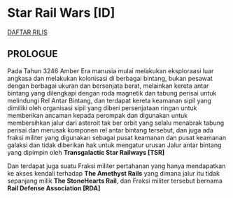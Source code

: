 # Star Rail Wars [ID]
[DAFTAR RILIS]()

## PROLOGUE

Pada Tahun 3246 Amber Era manusia mulai melakukan eksploraasi luar angkasa dan melakukan kolonisasi di berbagai bintang, bukan pesawat dengan berbagai ukuran dan bersenjata berat, melainkan kereta antar bintang yang dilengkapi dengan roda magnetik dan tabung perisai untuk melindungi Rel Antar Bintang, dan terdapat kereta keamanan sipil yang dimiliki oleh organisasi sipil yang diberi persenjataan ringan untuk memberikan ancaman kepada perompak dan digunakan untuk membersihkan jalur dari asteroit tak ber orbit yang selalu menabrak tabung perisai dan merusak komponen rel antar bintang tersebut, dan juga ada fraksi militer yang digunakan sebagai pusat keamanan dan pusat keamanan galaksi dan tidak diberikan hak untuk mengatur urusan Jalur antar bintang yang dipimpin oleh **Transgalactic Star Railways [TSR]**

Dan terdapat juga suatu Fraksi militer pertahanan yang hanya mendapatkan ke akses kendali terhadap **The Amethyst Rails** yang dimana jalur itu tidak sepanjang milik **The StoneHearts Rail**, dan Fraksi militer tersebut bernama **Rail Defense Association [RDA]**